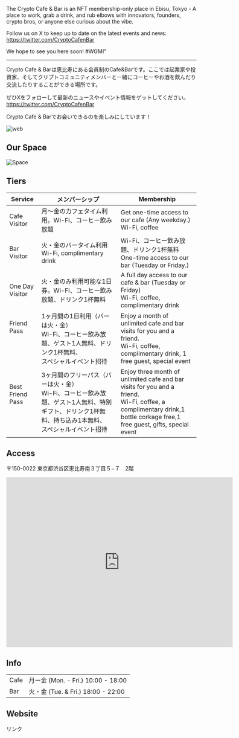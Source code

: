 The Crypto Cafe & Bar is an NFT membership-only place in Ebisu, Tokyo - A place to work, grab a drink, and rub elbows with innovators, founders, crypto bros, or anyone else curious about the vibe.

Follow us on X to keep up to date on the latest events and news: https://twitter.com/CryptoCafenBar

We hope to see you here soon! #WGMI"

---

Crypto Cafe & Barは恵比寿にある会員制のCafe&Barです。ここでは起業家や投資家、そしてクリプトコミュニティメンバーと一緒にコーヒーやお酒を飲んだり交流したりすることができる場所です。

ぜひXをフォローして最新のニュースやイベント情報をゲットしてください。https://twitter.com/CryptoCafenBar

Crypto Cafe & Barでお会いできるのを楽しみにしています！

![web](https://i.imgur.com/jGcR09i.png)

## Our Space

![Space](https://i.imgur.com/QaEyBnt.png)

## Tiers

| Service                      | メンバーシップ                                                                                                                                          | Membership                                                                                                                                                                |
| ---------------------------- | ------------------------------------------------------------------------------------------------------------------------------------------------------- | ------------------------------------------------------------------------------------------------------------------------------------------------------------------------- |
| Cafe Visitor<br>             | 月〜金のカフェタイム利用。Wi-Fi、コーヒー飲み放題                                                                                                       | Get one-time access to our cafe (Any weekday.)<br>Wi-Fi, coffee                                                                                                           |
| Bar Visitor<br>              | 火・金のバータイム利用<br>Wi-Fi, complimentary drink                                                                                                    | Wi-Fi、コーヒー飲み放題、ドリンク1杯無料<br>One-time access to our bar (Tuesday or Friday.)                                                                               |
| One Day Visitor<br>          | 火・金のみ利用可能な1日券。Wi-Fi、コーヒー飲み放題、ドリンク1杯無料                                                                                     | A full day access to our cafe & bar (Tuesday or Friday)<br>Wi-Fi, coffee, complimentary drink                                                                             |
| Friend Pass<br><br><br><br>  | 1ヶ月間の1日利用（バーは火・金）<br>Wi-Fi、コーヒー飲み放題、ゲスト1人無料、ドリンク1杯無料、<br>スペシャルイベント招待                                 | Enjoy a month of unlimited cafe and bar visits for you and a friend.<br>Wi-Fi, coffee, complimentary drink, 1 free guest, special event                                   |
| Best Friend Pass<br><br><br> | 3ヶ月間のフリーパス（バーは火・金）<br>Wi-Fi、コーヒー飲み放題、ゲスト1人無料、特別ギフト、ドリンク1杯無料、持ち込み1本無料、<br>スペシャルイベント招待 | Enjoy three month of unlimited cafe and bar visits for you and a friend.<br>Wi-Fi, coffee, a complimentary drink,1 bottle corkage free,1 free guest, gifts, special event |

## Access

〒150-0022 東京都渋谷区恵比寿南３丁目５−７　2階

<iframe src="https://www.google.com/maps/embed?pb=!1m14!1m8!1m3!1d6484.06075199946!2d139.70703273732602!3d35.6516232321207!3m2!1i1024!2i768!4f13.1!3m3!1m2!1s0x60188b396c4d702b%3A0x21ba70844af40fc8!2sCrypto%20Cafe%20%26%20Bar!5e0!3m2!1sja!2sjp!4v1695623275105!5m2!1sja!2sjp" width="600" height="450" style="border:0;" allowfullscreen="" loading="lazy" referrerpolicy="no-referrer-when-downgrade"></iframe>

## Info

|      |                                    |
| ---- | ---------------------------------- |
| Cafe | 月ー金 (Mon. - Fri.) 10:00 - 18:00 |
| Bar  | 火・金 (Tue. & Fri.) 18:00 - 22:00 |

## Website

リンク
